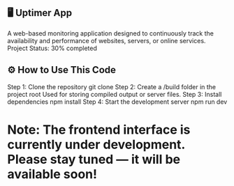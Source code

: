 ## 🖥 Uptimer App
A web-based monitoring application designed to continuously track the availability and performance of websites, servers, or online services.
Project Status: 30% completed
## ⚙ How to Use This Code
Step 1: Clone the repository
git clone <repository-url>
Step 2: Create a /build folder in the project root
Used for storing compiled output or server files.
Step 3: Install dependencies
npm install
Step 4: Start the development server
npm run dev
# Note: The frontend interface is currently under development. Please stay tuned — it will be available soon!

